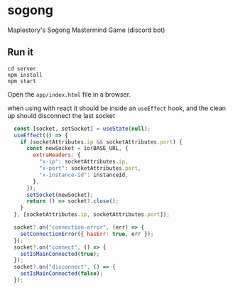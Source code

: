# sogong
Maplestory's Sogong Mastermind Game (discord bot)

## Run it

```
cd server
npm install
npm start
```

Open the `app/index.html` file in a browser. 


when using with react it should be inside an `useEffect` hook, and the clean up should 
disconnect the last socket

```js
  const [socket, setSocket] = useState(null);
  useEffect(() => {
    if (socketAttributes.ip && socketAttributes.port) {
      const newSocket = io(BASE_URL, {
        extraHeaders: {
          "x-ip": socketAttributes.ip,
          "x-port": socketAttributes.port,
          "x-instance-id": instanceId,
        },
      });
      setSocket(newSocket);
      return () => socket?.close();
    }
  }, [socketAttributes.ip, socketAttributes.port]);

  socket?.on("connection-error", (err) => {
    setConnectionError({ hasErr: true, err });
  });
  socket?.on("connect", () => {
    setIsMainConnected(true);
  });
  socket?.on("disconnect", () => {
    setIsMainConnected(false);
  });
```
